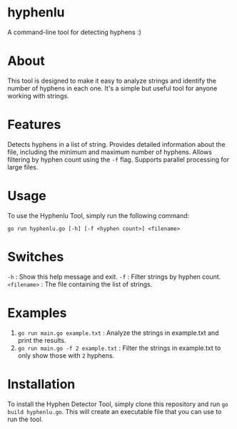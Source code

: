 # hyphenlu

A command-line tool for detecting hyphens :)

# About

This tool is designed to make it easy to analyze strings and identify the number of hyphens in each one. It's a simple but useful tool for anyone working with strings.

# Features

Detects hyphens in a list of string.
Provides detailed information about the file, including the minimum and maximum number of hyphens.
Allows filtering by hyphen count using the `-f` flag.
Supports parallel processing for large files.

# Usage

To use the Hyphenlu Tool, simply run the following command:

`go run hyphenlu.go [-h] [-f <hyphen count>] <filename>`

# Switches

`-h` : Show this help message and exit.
`-f` : Filter strings by hyphen count.
`<filename>` : The file containing the list of strings.

# Examples

1. `go run main.go example.txt` : Analyze the strings in example.txt and print the results. 
2. `go run main.go -f 2 example.txt` : Filter the strings in example.txt to only show those with `2` hyphens.

# Installation

To install the Hyphen Detector Tool, simply clone this repository and run `go build hyphenlu.go`. This will create an executable file that you can use to run the tool.
